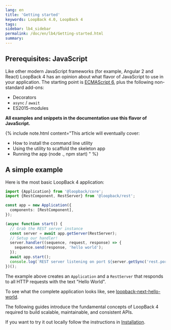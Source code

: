 ```yaml
---
lang: en
title: 'Getting started'
keywords: LoopBack 4.0, LoopBack 4
tags:
sidebar: lb4_sidebar
permalink: /doc/en/lb4/Getting-started.html
summary:
---
```

## Prerequisites: JavaScript

Like other modern JavaScript frameworks (for example, Angular 2 and React) LoopBack 4 has an opinion about what flavor of JavaScript to use in your application.
The starting point is [ECMAScript 6](http://www.ecma-international.org/ecma-262/6.0/), plus the following non-standard add-ons:

 - Decorators
 - `async` / `await`
 - ES2015-modules

**All examples and snippets in the documentation use this flavor of JavaScript.**

{% include note.html content="This article will eventually cover:
- How to install the command line utility
- Using the utility to scaffold the skeleton app
- Running the app (node ., npm start)
" %}

## A simple example

Here is the most basic LoopBack 4 application:

```ts
import {Application} from '@loopback/core';
import {RestComponent, RestServer} from '@loopback/rest';

const app = new Application({
  components: [RestComponent],
});

(async function start() {
  // Grab the REST server instance
  const server = await app.getServer(RestServer);
  // Setup our handler!
  server.handler((sequence, request, response) => {
    sequence.send(response, 'hello world');
  });
  await app.start();
  console.log(`REST server listening on port ${server.getSync('rest.port')}`);
})();
```

The example above creates an `Application` and a `RestServer` that responds to all HTTP requests with the text "Hello World".

To see what the complete application looks like, see [loopback-next-hello-world](https://github.com/strongloop/loopback-next-hello-world/).

The following guides introduce the fundamental concepts of LoopBack 4 required to build scalable, maintainable, and consistent APIs.

If you want to try it out locally follow the instructions in [Installation](Installation.html).  
